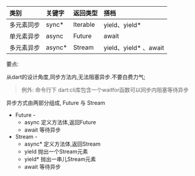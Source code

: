 |类别|关键字|返回类型|搭档|
|:--|:--|:--|:--|
|多元素同步|sync*|Iterable<T>|yield、yield*|
|单元素异步|async|Future<T>|await|
|多元素异步|async*|Stream<T>|yield、yield* 、await|

要点:

从dart的设计角度,同步方法内,无法阻塞异步.不要白费力气;
> 例外: 
> 命令行下 dart:cli库包含一个waitfor函数可以同步内阻塞等待异步

异步方式由两部分组成,
Future 与 Stream
* Future - 
    * async 定义方法体,返回Future
    * await 等待异步
* Stream - 
    * async* 定义方法体,返回Stream
    * yield  抛出一个Stream元素
    * yield* 抛出一串儿Stream元素
    * await  等待异步